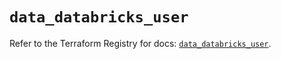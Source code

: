 # `data_databricks_user`

Refer to the Terraform Registry for docs: [`data_databricks_user`](https://registry.terraform.io/providers/databricks/databricks/1.56.0/docs/data-sources/user).
